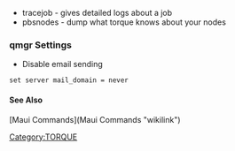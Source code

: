 -   tracejob - gives detailed logs about a job
-   pbsnodes - dump what torque knows about your nodes

### qmgr Settings

-   Disable email sending

`set server mail_domain = never`

#### See Also

[Maui Commands](Maui Commands "wikilink")

<Category:TORQUE>
